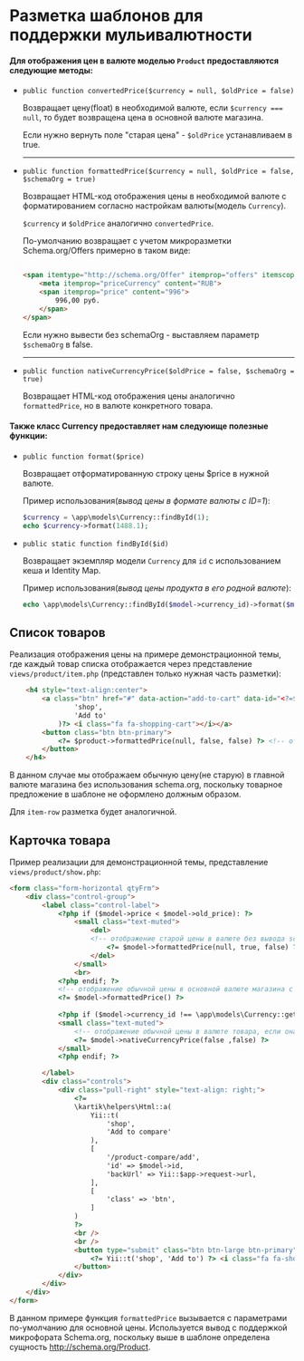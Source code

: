 # Разметка шаблонов для поддержки мульивалютности

#### Для отображения цен в валюте моделью `Product` предоставляются следующие методы:

+ `public function convertedPrice($currency = null, $oldPrice = false)`

    Возвращает цену(float) в необходимой валюте, если `$currency === null`, то будет возвращена цена в основной валюте магазина.

    Если нужно вернуть поле "старая цена" - `$oldPrice` устанавливаем в true.

    ---

+ `public function formattedPrice($currency = null, $oldPrice = false, $schemaOrg = true)`

    Возвращает HTML-код отображения цены в необходимой валюте с форматированием согласно настройкам валюты(модель `Currency`).

    `$currency` и `$oldPrice` аналогично `convertedPrice`.

    По-умолчанию возвращает с учетом микроразметки Schema.org/Offers примерно в таком виде:

    ``` html

    <span itemtype="http://schema.org/Offer" itemprop="offers" itemscope>
        <meta itemprop="priceCurrency" content="RUB">
        <span itemprop="price" content="996">
            996,00 руб.
        </span>
    </span>

    ```

    Если нужно вывести без schemaOrg - выставляем параметр `$schemaOrg` в false.

    ---

+ `public function nativeCurrencyPrice($oldPrice = false, $schemaOrg = true)`

    Возвращает HTML-код отображения цены аналогично `formattedPrice`, но в валюте конкретного товара.

#### Также класс Currency предоставляет нам следуюище полезные функции:

- `public function format($price)`
    
    Возвращает отформатированную строку цены $price в нужной валюте.

    Пример использования(_вывод цены в формате валюты с ID=1_):

    ``` php
    $currency = \app\models\Currency::findById(1);
    echo $currency->format(1488.1);
    ```

- `public static function findById($id)`

    Возвращает экземпляр модели `Currency` для `id` с использованием кеша и Identity Map.

    Пример использования(_вывод цены продукта в его родной валюте_):

    ``` php
    echo \app\models\Currency::findById($model->currency_id)->format($model->price) ?>
    ```

## Список товаров

Реализация отображения цены на примере демонстрационной темы, где каждый товар списка отображается через представление `views/product/item.php` (представлен только нужная часть разметки):

``` html
    <h4 style="text-align:center">
        <a class="btn" href="#" data-action="add-to-cart" data-id="<?=$product->id?>"><?=Yii::t(
                'shop',
                'Add to'
            )?> <i class="fa fa-shopping-cart"></i></a>
        <button class="btn btn-primary">
            <?= $product->formattedPrice(null, false, false) ?> <!-- отображение цены в валюте -->
        </button>
    </h4>

```

В данном случае мы отображаем обычную цену(не старую) в главной валюте магазина без использования schema.org, поскольку товарное предложение в шаблоне не оформлено должным образом.

Для `item-row` разметка будет аналогичной.

## Карточка товара

Пример реализации для демонстрационной темы, представление `views/product/show.php`:

``` html
<form class="form-horizontal qtyFrm">
    <div class="control-group">
        <label class="control-label">
            <?php if ($model->price < $model->old_price): ?>
                <small class="text-muted">
                    <del>
                    <!-- отображение старой цены в валюте без вывода schema.org -->
                        <?= $model->formattedPrice(null, true, false) ?>
                    </del>
                </small>
                <br>
            <?php endif; ?>
            <!-- отображение обычной цены в основной валюте магазина с учетом schema.org -->
            <?= $model->formattedPrice() ?>
            
            <?php if ($model->currency_id !== \app\models\Currency::getMainCurrency()->id): ?>
            <small class="text-muted">
                <!-- отображение обычной цены в валюте товара, если она не основная -->
                <?= $model->nativeCurrencyPrice(false ,false) ?>
            </small>
            <?php endif; ?>

        </label>
        <div class="controls">
            <div class="pull-right" style="text-align: right;">
                <?=
                \kartik\helpers\Html::a(
                    Yii::t(
                        'shop',
                        'Add to compare'
                    ),
                    [
                        '/product-compare/add',
                        'id' => $model->id,
                        'backUrl' => Yii::$app->request->url,
                    ],
                    [
                        'class' => 'btn',
                    ]
                )
                ?>
                <br />
                <br />
                <button type="submit" class="btn btn-large btn-primary" data-action="add-to-cart" data-id="<?= $model->id ?>">
                    <?= Yii::t('shop', 'Add to') ?> <i class="fa fa-shopping-cart"></i>
                </button>
            </div>
        </div>
    </div>
</form>
```

В данном примере функция `formattedPrice` вызывается с параметрами по-умолчанию для основной цены. Используется вывод с поддержкой микрофората Schema.org, поскольку выше в шаблоне определена сущность http://schema.org/Product.